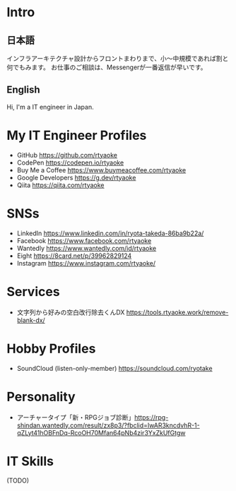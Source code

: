 # Intro
## 日本語
インフラアーキテクチャ設計からフロントまわりまで、小～中規模であれば割と何でもみます。
お仕事のご相談は、Messengerが一番返信が早いです。
## English
Hi, I'm a IT engineer in Japan.


# My IT Engineer Profiles
- GitHub https://github.com/rtyaoke
- CodePen https://codepen.io/rtyaoke
- Buy Me a Coffee https://www.buymeacoffee.com/rtyaoke  
- Google Developers https://g.dev/rtyaoke  
- Qiita https://qiita.com/rtyaoke

# SNSs
- LinkedIn https://www.linkedin.com/in/ryota-takeda-86ba9b22a/  
- Facebook https://www.facebook.com/rtyaoke
- Wantedly https://www.wantedly.com/id/rtyaoke
- Eight https://8card.net/p/39962829124
- Instagram https://www.instagram.com/rtyaoke/

# Services
- 文字列から好みの空白改行除去くんDX https://tools.rtyaoke.work/remove-blank-dx/

# Hobby Profiles
- SoundCloud (listen-only-member) https://soundcloud.com/ryotake

# Personality
- アーチャータイプ「新・RPGジョブ診断」https://rpg-shindan.wantedly.com/result/zx8p3/?fbclid=IwAR3kncdvhR-1-qZLyt41hOBFnDq-RcoOH70Mfan64pNb4zir3YxZkUfGtgw

# IT Skills
(TODO)

